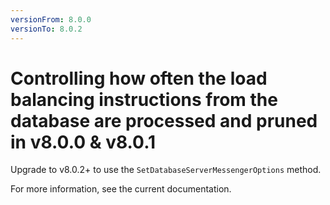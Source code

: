 ```yaml
---
versionFrom: 8.0.0
versionTo: 8.0.2
---
```


# Controlling how often the load balancing instructions from the database are processed and pruned in v8.0.0 & v8.0.1

Upgrade to v8.0.2+ to use the `SetDatabaseServerMessengerOptions` method.

For more information, see the current documentation.